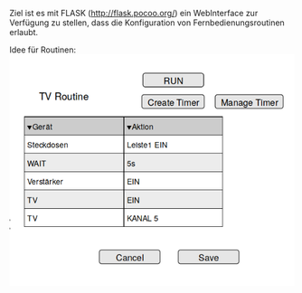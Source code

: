 Ziel ist es mit FLASK (http://flask.pocoo.org/) ein WebInterface zur Verfügung zu stellen, dass die Konfiguration von Fernbedienungsroutinen erlaubt. 

Idee für Routinen:
![routineMockup](https://github.com/FriedlTheFox/UniversalRemoteCube/raw/master/lib/webInterface/mockUpRoutine.png)
